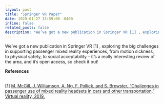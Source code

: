```yaml
---
layout: post
title: "Springer VR Paper"
date: 2020-01-27 15:59:00 -0400
inline: false
related_posts: false
description: "We’ve got a new publication in Springer VR [1] , exploring the big challenges in supporting passenger mixed reality experiences, from motion sickness, to physical safety, to social acceptability – it’s a really interesting review of the area, and it’s open access, so check it out!"
---
```


We’ve got a new publication in Springer VR [1] , exploring the big challenges in supporting passenger mixed reality experiences, from motion sickness, to physical safety, to social acceptability – it’s a really interesting review of the area, and it’s open access, so check it out!

<b>References</b> 

<br> [1] <a href='https://eprints.gla.ac.uk/205513/' target='_blank'> M. McGill, J. Williamson, A. Ng, F. Pollick, and S. Brewster, “Challenges in passenger use of mixed reality headsets in cars and other transportation,” Virtual reality, 2019.


